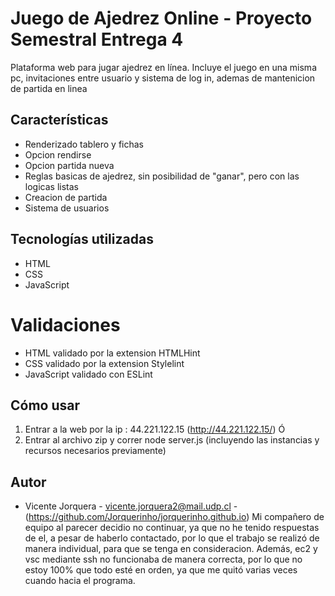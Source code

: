 # Juego de Ajedrez Online - Proyecto Semestral Entrega 4

Plataforma web para jugar ajedrez en línea. Incluye el juego en una misma pc, invitaciones entre usuario y sistema de log in, ademas de mantenicion de partida en linea
## Características
- Renderizado tablero y fichas
- Opcion rendirse
- Opcion partida nueva
- Reglas basicas de ajedrez, sin posibilidad de "ganar", pero con las logicas listas
- Creacion de partida
- Sistema de usuarios


## Tecnologías utilizadas
- HTML
- CSS
- JavaScript

# Validaciones
- HTML validado por la extension HTMLHint
- CSS validado por la extension Stylelint
- JavaScript validado con ESLint



## Cómo usar
1. Entrar a la web por la ip : 44.221.122.15 (http://44.221.122.15/)
    Ó
2. Entrar al archivo zip y correr node server.js (incluyendo las instancias y recursos necesarios previamente)

## Autor
- Vicente Jorquera - vicente.jorquera2@mail.udp.cl - (https://github.com/Jorquerinho/jorquerinho.github.io)
Mi compañero de equipo al parecer decidio no continuar, ya que no he tenido respuestas de el, a pesar de haberlo contactado, por lo que el trabajo se realizó de manera
individual, para que se tenga en consideracion. Además, ec2 y vsc mediante ssh no funcionaba de manera correcta, por lo que no estoy 100% que todo esté en orden, ya que 
me quitó varias veces cuando hacia el programa.